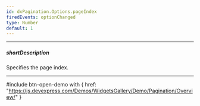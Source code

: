 ```yaml
---
id: dxPagination.Options.pageIndex
firedEvents: optionChanged
type: Number
default: 1
---
```

---
##### shortDescription
Specifies the page index.

---
#include btn-open-demo with {
    href: "https://js.devexpress.com/Demos/WidgetsGallery/Demo/Pagination/Overview/"
}
